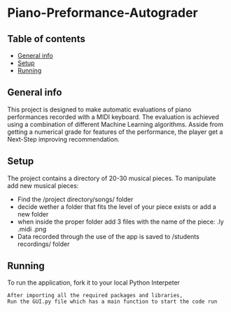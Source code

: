 # Piano-Preformance-Autograder
## Table of contents
* [General info](#general-info)
* [Setup](#setup)
* [Running](#running)

## General info
This project is designed to make automatic evaluations of piano performances recorded with a MIDI keyboard.
The evaluation is achieved using a combination of different Machine Learning algorithms.
Asside from getting a numerical grade for features of the performance, the player get a Next-Step improving recommendation.
	
## Setup
The project contains a directory of 20-30 musical pieces. 
To manipulate add new musical pieces:
* Find the /project directory/songs/ folder
* decide wether a folder that fits the level of your piece exists or add a new folder
* when inside the proper folder add 3 files with the name of the piece: .ly .midi .png
* Data recorded through the use of the app is saved to /students recordings/ folder
	
## Running
To run the application, fork it to your local Python Interpeter

```
After importing all the required packages and libraries, 
Run the GUI.py file which has a main function to start the code run
```

